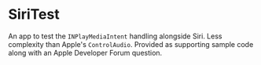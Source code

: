 SiriTest
========

An app to test the `INPlayMediaIntent` handling alongside Siri. Less complexity than Apple's `ControlAudio`. Provided as supporting sample code along with an Apple Developer Forum question.